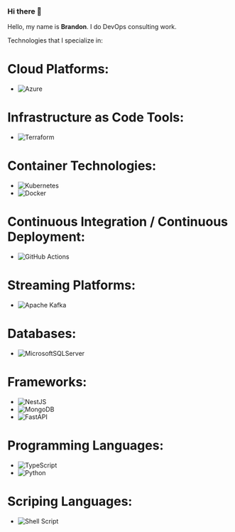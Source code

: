 
### Hi there 👋

Hello, my name is **Brandon**. I do DevOps consulting work.


Technologies that I specialize in:

# Cloud Platforms:
- ![Azure](https://img.shields.io/badge/azure-%230072C6.svg?style=for-the-badge&logo=microsoftazure&logoColor=white)

# Infrastructure as Code Tools:
- ![Terraform](https://img.shields.io/badge/terraform-%235835CC.svg?style=for-the-badge&logo=terraform&logoColor=white)

# Container Technologies:
- ![Kubernetes](https://img.shields.io/badge/kubernetes-%23326ce5.svg?style=for-the-badge&logo=kubernetes&logoColor=white)
- ![Docker](https://img.shields.io/badge/docker-%230db7ed.svg?style=for-the-badge&logo=docker&logoColor=white)

# Continuous Integration / Continuous Deployment:
- ![GitHub Actions](https://img.shields.io/badge/github%20actions-%232671E5.svg?style=for-the-badge&logo=githubactions&logoColor=white)

# Streaming Platforms:
- ![Apache Kafka](https://img.shields.io/badge/Apache%20Kafka-000?style=for-the-badge&logo=apachekafka)

# Databases:
- ![MicrosoftSQLServer](https://img.shields.io/badge/Microsoft%20SQL%20Sever-CC2927?style=for-the-badge&logo=microsoft%20sql%20server&logoColor=white)

# Frameworks:
- ![NestJS](https://img.shields.io/badge/nestjs-%23E0234E.svg?style=for-the-badge&logo=nestjs&logoColor=white)
- ![MongoDB](https://img.shields.io/badge/MongoDB-%234ea94b.svg?style=for-the-badge&logo=mongodb&logoColor=white)
- ![FastAPI](https://img.shields.io/badge/FastAPI-005571?style=for-the-badge&logo=fastapi)

# Programming Languages:
- ![TypeScript](https://img.shields.io/badge/typescript-%23007ACC.svg?style=for-the-badge&logo=typescript&logoColor=white)
- ![Python](https://img.shields.io/badge/python-3670A0?style=for-the-badge&logo=python&logoColor=ffdd54)

# Scriping Languages:
- ![Shell Script](https://img.shields.io/badge/shell_script-%23121011.svg?style=for-the-badge&logo=gnu-bash&logoColor=white)
